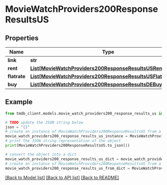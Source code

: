 # MovieWatchProviders200ResponseResultsUS


## Properties

Name | Type | Description | Notes
------------ | ------------- | ------------- | -------------
**link** | **str** |  | [optional] 
**rent** | [**List[MovieWatchProviders200ResponseResultsUSRentInner]**](MovieWatchProviders200ResponseResultsUSRentInner.md) |  | [optional] 
**flatrate** | [**List[MovieWatchProviders200ResponseResultsUSFlatrateInner]**](MovieWatchProviders200ResponseResultsUSFlatrateInner.md) |  | [optional] 
**buy** | [**List[MovieWatchProviders200ResponseResultsDEBuyInner]**](MovieWatchProviders200ResponseResultsDEBuyInner.md) |  | [optional] 

## Example

```python
from tmdb_client.models.movie_watch_providers200_response_results_us import MovieWatchProviders200ResponseResultsUS

# TODO update the JSON string below
json = "{}"
# create an instance of MovieWatchProviders200ResponseResultsUS from a JSON string
movie_watch_providers200_response_results_us_instance = MovieWatchProviders200ResponseResultsUS.from_json(json)
# print the JSON string representation of the object
print(MovieWatchProviders200ResponseResultsUS.to_json())

# convert the object into a dict
movie_watch_providers200_response_results_us_dict = movie_watch_providers200_response_results_us_instance.to_dict()
# create an instance of MovieWatchProviders200ResponseResultsUS from a dict
movie_watch_providers200_response_results_us_from_dict = MovieWatchProviders200ResponseResultsUS.from_dict(movie_watch_providers200_response_results_us_dict)
```
[[Back to Model list]](../README.md#documentation-for-models) [[Back to API list]](../README.md#documentation-for-api-endpoints) [[Back to README]](../README.md)


